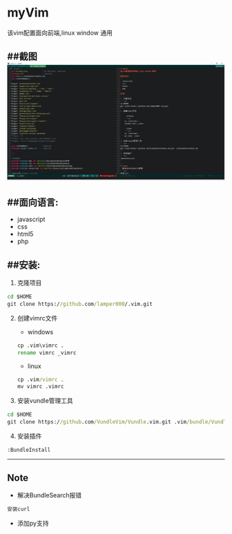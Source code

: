 # myVim
该vim配置面向前端,linux window 通用

##截图
![截图预览](http://github.com/bluecat000/.vim/raw/master/screenshot.png)
---
##面向语言:
---
- javascript
- css
- html5
- php

##安装:
-----------
1. 克隆项目
```cmd
cd $HOME
git clone https://github.com/lamper000/.vim.git
```
2. 创建vimrc文件

	- windows
	```cmd
	cp .vim\vimrc .
	rename vimrc _vimrc
	```
	- linux
	```cmd
	cp .vim/vimrc .
	mv vimrc .vimrc
	```
3. 安装vundle管理工具
```cmd
cd $HOME
git clone https://github.com/VundleVim/Vundle.vim.git .vim/bundle/Vundle.vim
```
4. 安装插件
```vim
:BundleInstall
```
---
## Note
- 解决BundleSearch报错
```cmd
安装curl
```
- 添加py支持
